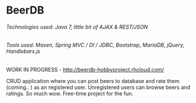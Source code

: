 BeerDB
===========

###### Technologies used: Java 7, little bit of AJAX & REST/JSON
###### Tools used: Maven, Spring MVC / DI / JDBC, Bootstrap, MariaDB, jQuery, Handlebars.js


WORK IN PROGRESS - http://beerdb-hobbyproject.rhcloud.com/

CRUD application where you can post beers to database and rate them (coming.. ) as an registered user.
Unregistered users can browse beers and ratings. So much wow. Free-time project for the fun.